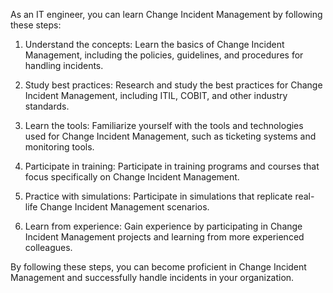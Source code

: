 As an IT engineer, you can learn Change Incident Management by following these steps:

1. Understand the concepts: Learn the basics of Change Incident Management, including the policies, guidelines, and procedures for handling incidents.

2. Study best practices: Research and study the best practices for Change Incident Management, including ITIL, COBIT, and other industry standards.

3. Learn the tools: Familiarize yourself with the tools and technologies used for Change Incident Management, such as ticketing systems and monitoring tools.

4. Participate in training: Participate in training programs and courses that focus specifically on Change Incident Management.

5. Practice with simulations: Participate in simulations that replicate real-life Change Incident Management scenarios.

6. Learn from experience: Gain experience by participating in Change Incident Management projects and learning from more experienced colleagues.

By following these steps, you can become proficient in Change Incident Management and successfully handle incidents in your organization.
